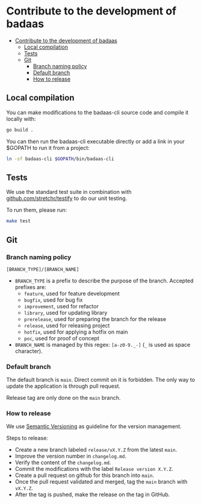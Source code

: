 # Contribute to the development of badaas

- [Contribute to the development of badaas](#contribute-to-the-development-of-badaas)
  - [Local compilation](#local-compilation)
  - [Tests](#tests)
  - [Git](#git)
    - [Branch naming policy](#branch-naming-policy)
    - [Default branch](#default-branch)
    - [How to release](#how-to-release)

## Local compilation

You can make modifications to the badaas-cli source code and compile it locally with:

```bash
go build .
```

You can then run the badaas-cli executable directly or add a link in your $GOPATH to run it from a project:

```bash
ln -sf badaas-cli $GOPATH/bin/badaas-cli
```

## Tests

We use the standard test suite in combination with [github.com/stretchr/testify](https://github.com/stretchr/testify) to do our unit testing.

To run them, please run:

```sh
make test
```

## Git

### Branch naming policy

`[BRANCH_TYPE]/[BRANCH_NAME]`

- `BRANCH_TYPE` is a prefix to describe the purpose of the branch.
  Accepted prefixes are:
  - `feature`, used for feature development
  - `bugfix`, used for bug fix
  - `improvement`, used for refactor
  - `library`, used for updating library
  - `prerelease`, used for preparing the branch for the release
  - `release`, used for releasing project
  - `hotfix`, used for applying a hotfix on main
  - `poc`, used for proof of concept
- `BRANCH_NAME` is managed by this regex: `[a-z0-9._-]` (`_` is used as space character).

### Default branch

The default branch is `main`. Direct commit on it is forbidden. The only way to update the application is through pull request.

Release tag are only done on the `main` branch.

### How to release

We use [Semantic Versioning](https://semver.org/spec/v2.0.0.html) as guideline for the version management.

Steps to release:

- Create a new branch labeled `release/vX.Y.Z` from the latest `main`.
- Improve the version number in `changelog.md`.
- Verify the content of the `changelog.md`.
- Commit the modifications with the label `Release version X.Y.Z`.
- Create a pull request on github for this branch into `main`.
- Once the pull request validated and merged, tag the `main` branch with `vX.Y.Z`.
- After the tag is pushed, make the release on the tag in GitHub.
